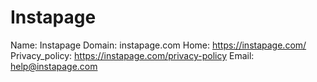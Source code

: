 
# Instapage

Name: Instapage
Domain: instapage.com
Home: https://instapage.com/
Privacy_policy: https://instapage.com/privacy-policy
Email: help@instapage.com
